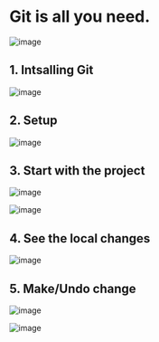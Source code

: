 # Git is all you need.

<!-- ![image](https://user-images.githubusercontent.com/40908371/170813034-cb502e3b-f885-422a-ae57-53866a0e414e.png) -->
<!-- ![image](https://user-images.githubusercontent.com/40908371/170866736-2b43272e-c4de-497e-b41e-eb203c63e910.png) -->
![image](https://user-images.githubusercontent.com/40908371/171042801-e74b0d4e-f9ea-48c2-b67b-5a27548045ba.png)



## 1. Intsalling Git
![image](https://user-images.githubusercontent.com/40908371/170813645-9a80de4a-c16f-47df-9e6b-79ebe2479366.png)

## 2. Setup
![image](https://user-images.githubusercontent.com/40908371/170813769-0dd1049b-872c-44d0-ad93-f28b58e6cb3c.png)

## 3. Start with the project
![image](https://user-images.githubusercontent.com/40908371/170865693-5a85f45b-d86d-42e0-bc6a-71340bb4a430.png)

![image](https://user-images.githubusercontent.com/40908371/170865846-9933ef12-f0ef-4bfd-b204-5a6886646eb2.png)

## 4. See the local changes
<!-- ![image](https://user-images.githubusercontent.com/40908371/171044186-11a460e2-3c4d-42d4-9ef3-7ecf12dc0c63.png) -->
<!-- ![image](https://user-images.githubusercontent.com/40908371/171044820-532d0840-46fa-4873-adce-d672233c755b.png) -->
![image](https://user-images.githubusercontent.com/40908371/171045220-20a6a789-e89b-48d9-b095-c94522680e33.png)

## 5. Make/Undo change
![image](https://user-images.githubusercontent.com/40908371/172864128-52af86c7-0653-45fc-aa4f-261e903aa5ef.png)

![image](https://user-images.githubusercontent.com/40908371/172898803-3eec8d54-688a-4879-9e79-28d6abe37f58.png)


